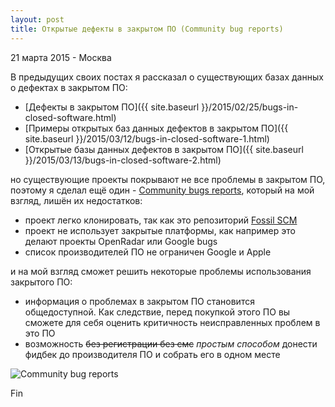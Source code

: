 ```yaml
---
layout: post
title: Открытые дефекты в закрытом ПО (Community bug reports)
---
```


<p class="meta">21 марта 2015 - Москва</p>

В предыдущих своих постах я рассказал о существующих базах данных о дефектах
в закрытом ПО:

- [Дефекты в закрытом ПО]({{ site.baseurl }}/2015/02/25/bugs-in-closed-software.html)
- [Примеры открытых баз данных дефектов в закрытом ПО]({{ site.baseurl }}/2015/03/12/bugs-in-closed-software-1.html)
- [Открытые базы данных дефектов в закрытом ПО]({{ site.baseurl }}/2015/03/13/bugs-in-closed-software-2.html)

но существующие проекты покрывают не все проблемы в закрытом ПО,
поэтому я сделал ещё один - [Community bugs reports](http://bugs.bronevichok.ru/wiki?name=FAQ),
который на мой взгляд, лишён их недостатков:

- проект легко клонировать, так как это репозиторий [Fossil SCM](http://bugs.bronevichok.ru/wiki?name=Mirrors)
- проект не использует закрытые платформы, как например это делают проекты OpenRadar или Google bugs
- список производителей ПО не ограничен Google и Apple

и на мой взгляд сможет решить некоторые проблемы использования закрытого ПО:

- информация о проблемах в закрытом ПО становится общедоступной. Как следствие,
перед покупкой этого ПО вы сможете для себя оценить критичность неисправленных проблем в это ПО
- возможность <s>без регистрации без смс</s> _простым способом_ донести фидбек до производителя ПО и собрать его в одном месте

<img src="{{ site.baseurl }}/images/screenshot-bugs.png" alt="Community bug reports">

Fin
